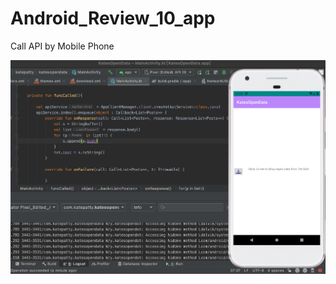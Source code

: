 # Android_Review_10_app
Call API by Mobile Phone


![](https://raw.githubusercontent.com/QueenieCplusplus/Android_Review_10_app/main/snapshot0.png)
